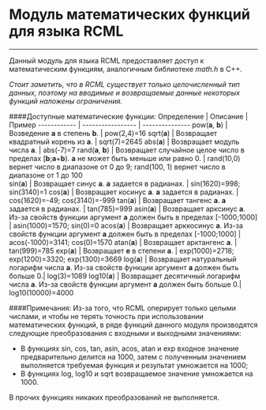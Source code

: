 # Модуль математических функций для языка RCML
-------------------------------
Данный модуль для языка RCML предоставляет доступ к математическим функциям, аналогичным библиотеке *math.h* в С++.

*Стоит заметить, что в RCML существует только целочисленный тип данных, поэтому на вводимые и возвращаемые данные некоторых функций наложены ограничения.*

####Доступные математические функции:
Определение  | Описание | Пример
------------  | -----------------  | ---------------
pow(**a**, **b**)  | Возведение **a** в степень **b**.  |  pow(2,4)=16
sqrt(**a**)  | Возвращает квадратный корень из **a**. |  sqrt(7)=2645
abs(**a**)   | Возвращает модуль числа **a**. |  abs(-7)=7
rand(**a**, **b**) | Возвращает случайное целое число в пределах  [**b**;**a**+**b**). **a** не может быть меньше или равно 0.  |  rand(10,0) вернет число в диапазоне от 0 до 9;  rand(100, 1) вернет число в диапазоне от 1 до 100    
sin(**a**)   | Возвращает cинус **a**. **a** задается в радианах. |  sin(1620)=998; sin(3140)=1
cos(**a**)   | Возвращает коcинус **a**. **a** задается в радианах. |  cos(1620)=-49; cos(3140)=-999
tan(**a**)   | Возвращает тангенс **a**. **a** задается в радианах. |  tan(785)=999
asin(**a**)  | Возвращает аркcинус **a**. Из-за свойств функции аргумент **a** должен быть в пределах [-1000;1000] |  asin(1000)=1570; sin(0)=0
acos(**a**)  | Возвращает арккоcинус **a**. Из-за свойств функции аргумент **a** должен быть в пределах [-1000;1000] |  acos(-1000)=3141; cos(0)=1570
atan(**a**)  | Возвращает арктангенс **a**. |  tan(999)=785
exp(**a**)   | Возвращает **e** в степени **a**. |  exp(1000)=2718; exp(1200)=3320; exp(1300)=3669
log(**a**)   | Возвращает натуральный логарифм числа **a**. Из-за свойств функции аргумент **a** должен быть больше 0.|  log(3)=1089
log10(**a**) | Возвращает десятичный логарифм числа **a**. Из-за свойств функции аргумент **a** должен быть больше 0.|  log10(10000)=4000

####Примечания:
Из-за того, что RCML оперирует только целыми числами, и чтобы не терять точность при использовании математических функций, в ряде функций данного модуля производятся следующие преобразования с входными и выходными значениями:
- В функциях sin, cos, tan, asin, acos, atan и exp входное значение предварительно делится на 1000, затем с полученным значением выполняется требуемая функция и результат умножается на 1000;
- В функциях log, log10 и sqrt возвращаемое значение умножается на 1000.

В прочих функциях никаких преобразований не выполняется.

